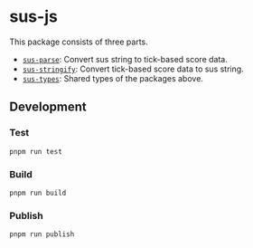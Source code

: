# sus-js

This package consists of three parts.

- [``sus-parse``](packages/sus-parse): Convert sus string to tick-based score data.
- [``sus-stringify``](packages/sus-stringify): Convert tick-based score data to sus string.
- [``sus-types``](packages/sus-types): Shared types of the packages above.

## Development

### Test
```shell
pnpm run test
```

### Build
```shell
pnpm run build
```
### Publish
```shell
pnpm run publish
```
